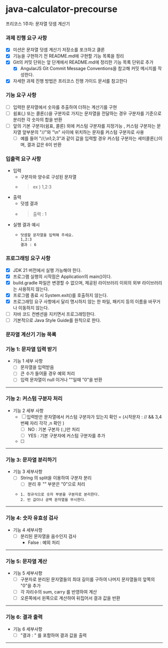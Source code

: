 # java-calculator-precourse
프리코스 1주차: 문자열 덧셈 계산기

### 과제 진행 요구 사항
- [X] 미션은 문자열 덧셈 계산기 저장소를 포크하고 클론
- [X] 기능을 구현하기 전 README.md에 구현할 기능 목록을 정리
- [X] Git의 커밋 단위는 앞 단계에서 README.md에 정리한 기능 목록 단위로 추가
    - [X]  AngularJS Git Commit Message Conventions을 참고해 커밋 메시지를 작성한다.
- [X] 자세한 과제 진행 방법은 프리코스 진행 가이드 문서를 참고한다

### 기능 요구 사항
- [ ] 입력한 문자열에서 숫자를 추출하여 더하는 계산기를 구현
- [ ] 쉼표(,) 또는 콜론(:)을 구분자로 가지는 문자열을 전달하는 경우 구분자를 기준으로 분리한 각 숫자의 합을 반환
- [ ] 앞의 기본 구분자(쉼표, 콜론) 외에 커스텀 구분자를 지정가능 , 커스텀 구분자는 문자열 앞부분의 "//"와 "\n" 사이에 위치하는 문자를 커스텀 구분자로 사용
    - [ ] 예를 들어 "//;\n1;2;3"과 같이 값을 입력할 경우 커스텀 구분자는 세미콜론(;)이며, 결과 값은 6이 반환

### 입출력 요구 사항
  - 입력
    - 구분자와 양수로 구성된 문자열
    - > ex )  1,2:3
  - 출력
    - 덧셈 결과
    - > 출력 : 1
  - 실행 결과 예시
    - ```
      덧셈할 문자열을 입력해 주세요.
      1,2:3
      결과 : 6
      ```

### 프로그래밍 요구 사항

-[X] JDK 21 버전에서 실행 가능해야 한다.
-[X] 프로그램 실행의 시작점은 Application의 main()이다.
-[X] build.gradle 파일은 변경할 수 없으며, 제공된 라이브러리 이외의 외부 라이브러리는 사용하지 않는다.
-[X] 프로그램 종료 시 System.exit()를 호출하지 않는다.
-[X] 프로그래밍 요구 사항에서 달리 명시하지 않는 한 파일, 패키지 등의 이름을 바꾸거나 이동하지 않는다.
-[ ] 자바 코드 컨벤션을 지키면서 프로그래밍한다.
-[ ] 기본적으로 Java Style Guide를 원칙으로 한다.

### 문자열 계산기 기능 목록

### 기능 1: 문자열 입력 받기
- 기능 1 세부 사항
  -[ ] 문자열을 입력받음
  -[ ] 큰 수가 들어올 경우 예외 처리
  -[ ] 입력 문자열이 null 이거나 ""일때 "0"을 반환
---
### 기능 2: 커스텀 구분자 처리 
- 기능 2 세부 사항
  -[ ] 입력받은 문자열에서 커스텀 구분자가 있는지 확인 = (시작문자 : // && 3,4번째 자리 각각 \,n 확인 )
    -[ ] NO : 기본 구본자 (:,)만 처리
    -[ ] YES : 기본 구분자에 커스텀 구분자를 추가 
  -[ ] 
---
### 기능 3: 문자열 분리하기
- 기능 3 세부사항
  -[ ] String 의 split을 이용하여 구분자 분리
    -[ ] 분리 후 "" 부분은 "0"으로 처리
  - 
        1. 정규식으로 숫자 부분을 구분자로 분리한다.
        2. 빈 값이나 공백 문자열을 무시한다.

---
### 기능 4: 숫자 유효성 검사
- 기능 4 세부사항
    -[ ] 분리된 문자열을 음수인지 검사
      - False : 예외 처리

---
### 기능 5: 문자열 계산 
- 기능 5 세부사항
    -[ ] 구분자로 분리된 문자열들의 최대 길이를 구하여 나머지 문자열들의 앞쪽의 "0"을 추가
    -[ ] 각 자리수의 sum, carry 를 반영하여 계산
    -[ ] 오른쪽에서 왼쪽으로 계산하여 뒤집어서 결과 값을 반환 
---

### 기능 6: 결과 출력
- 기능 6 세부사항
    -[ ] "결과 : " 를 포함하여 결과 값을 출력
---



